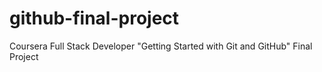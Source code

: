 # github-final-project
Coursera Full Stack Developer "Getting Started with Git and GitHub" Final Project
